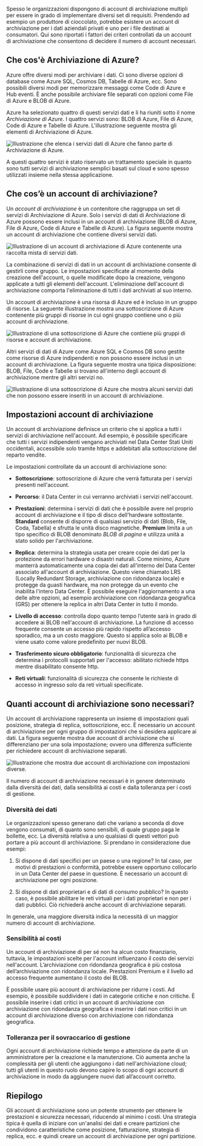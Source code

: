 Spesso le organizzazioni dispongono di account di archiviazione multipli per essere in grado di implementare diversi set di requisiti. Prendendo ad esempio un produttore di cioccolato, potrebbe esistere un account di archiviazione per i dati aziendali privati e uno per i file destinati ai consumatori. Qui sono riportati i fattori dei criteri controllati da un account di archiviazione che consentono di decidere il numero di account necessari.

## <a name="what-is-azure-storage"></a>Che cos'è Archiviazione di Azure?

Azure offre diversi modi per archiviare i dati. Ci sono diverse opzioni di database come Azure SQL, Cosmos DB, Tabelle di Azure, ecc. Sono possibili diversi modi per memorizzare messaggi come Code di Azure e Hub eventi. È anche possibile archiviare file separati con opzioni come File di Azure e BLOB di Azure.

Azure ha selezionato quattro di questi servizi dati e li ha riuniti sotto il nome _Archiviazione di Azure_. I quattro servizi sono: BLOB di Azure, File di Azure, Code di Azure e Tabelle di Azure. L'illustrazione seguente mostra gli elementi di Archiviazione di Azure.

![Illustrazione che elenca i servizi dati di Azure che fanno parte di Archiviazione di Azure.](../media-drafts/2-azure-storage.png)

A questi quattro servizi è stato riservato un trattamento speciale in quanto sono tutti servizi di archiviazione semplici basati sul cloud e sono spesso utilizzati insieme nella stessa applicazione.

## <a name="what-is-a-storage-account"></a>Che cos’è un account di archiviazione?

Un _account di archiviazione_ è un contenitore che raggruppa un set di servizi di Archiviazione di Azure. Solo i servizi di dati di Archiviazione di Azure possono essere inclusi in un account di archiviazione (BLOB di Azure, File di Azure, Code di Azure e Tabelle di Azure). La figura seguente mostra un account di archiviazione che contiene diversi servizi dati.

![Illustrazione di un account di archiviazione di Azure contenente una raccolta mista di servizi dati.](../media-drafts/2-what-is-a-storage-account.png)

La combinazione di servizi di dati in un account di archiviazione consente di gestirli come gruppo. Le impostazioni specificate al momento della creazione dell'account, o quelle modificate dopo la creazione, vengono applicate a tutti gli elementi dell'account. L'eliminazione dell'account di archiviazione comporta l'eliminazione di tutti i dati archiviati al suo interno.

Un account di archiviazione è una risorsa di Azure ed è incluso in un gruppo di risorse. La seguente illustrazione mostra una sottoscrizione di Azure contenente più gruppi di risorse in cui ogni gruppo contiene uno o più account di archiviazione.

![Illustrazione di una sottoscrizione di Azure che contiene più gruppi di risorse e account di archiviazione.](../media-drafts/2-resource-groups-and-storage-accounts.png)

Altri servizi di dati di Azure come Azure SQL e Cosmos DB sono gestite come risorse di Azure indipendenti e non possono essere inclusi in un account di archiviazione. La figura seguente mostra una tipica disposizione: BLOB, File, Code e Tabelle si trovano all'interno degli account di archiviazione mentre gli altri servizi no.

![Illustrazione di una sottoscrizione di Azure che mostra alcuni servizi dati che non possono essere inseriti in un account di archiviazione.](../media-drafts/2-typical-subscription-organization.png)

## <a name="storage-account-settings"></a>Impostazioni account di archiviazione

Un account di archiviazione definisce un criterio che si applica a tutti i servizi di archiviazione nell'account. Ad esempio, è possibile specificare che tutti i servizi indipendenti vengano archiviati nel Data Center Stati Uniti occidentali, accessibile solo tramite https e addebitati alla sottoscrizione del reparto vendite.

Le impostazioni controllate da un account di archiviazione sono:

- **Sottoscrizione**: sottoscrizione di Azure che verrà fatturata per i servizi presenti nell'account.

- **Percorso**: il Data Center in cui verranno archiviati i servizi nell'account.

- **Prestazioni**: determina i servizi di dati che è possibile avere nel proprio account di archiviazione e il tipo di disco dell'hardware sottostante. **Standard** consente di disporre di qualsiasi servizio di dati (Blob, File, Coda, Tabella) e sfrutta le unità disco magnetiche. **Premium** limita a un tipo specifico di BLOB denominato _BLOB di pagina_ e utilizza unità a stato solido per l'archiviazione.

- **Replica**: determina la strategia usata per creare copie dei dati per la protezione da errori hardware o disastri naturali. Come minimo, Azure manterrà automaticamente una copia dei dati all'interno del Data Center associato all'account di archiviazione. Questo viene chiamato LRS (Locally Redundant Storage, archiviazione con ridondanza locale) e protegge da guasti hardware, ma non protegge da un evento che inabilita l'intero Data Center. È possibile eseguire l'aggiornamento a una delle altre opzioni, ad esempio archiviazione con ridondanza geografica (GRS) per ottenere la replica in altri Data Center in tutto il mondo.

- **Livello di accesso**: controlla dopo quanto tempo l’utente sarà in grado di accedere ai BLOB nell'account di archiviazione. La funzione di accesso frequente consente un accesso più rapido rispetto all’accesso sporadico, ma a un costo maggiore. Questo si applica solo ai BLOB e viene usato come valore predefinito per nuovi BLOB.

- **Trasferimento sicuro obbligatorio**: funzionalità di sicurezza che determina i protocolli supportati per l'accesso: abilitato richiede https mentre disabilitato consente http.

- **Reti virtuali**: funzionalità di sicurezza che consente le richieste di accesso in ingresso solo da reti virtuali specificate.

## <a name="how-many-storage-accounts-do-you-need"></a>Quanti account di archiviazione sono necessari?

Un account di archiviazione rappresenta un insieme di impostazioni quali posizione, strategia di replica, sottoscrizione, ecc. È necessario un account di archiviazione per ogni gruppo di impostazioni che si desidera applicare ai dati. La figura seguente mostra due account di archiviazione che si differenziano per una sola impostazione; ovvero una differenza sufficiente per richiedere account di archiviazione separati.

![Illustrazione che mostra due account di archiviazione con impostazioni diverse.](../media-drafts/2-multiple-storage-accounts.png)

Il numero di account di archiviazione necessari è in genere determinato dalla diversità dei dati, dalla sensibilità ai costi e dalla tolleranza per i costi di gestione.

### <a name="data-diversity"></a>Diversità dei dati

Le organizzazioni spesso generano dati che variano a seconda di dove vengono consumati, di quanto sono sensibili, di quale gruppo paga le bollette, ecc. La diversità relativa a uno qualsiasi di questi vettori può portare a più account di archiviazione. Si prendano in considerazione due esempi:

1. Si dispone di dati specifici per un paese o una regione? In tal caso, per motivi di prestazioni o conformità, potrebbe essere opportuno collocarlo in un Data Center del paese in questione. È necessario un account di archiviazione per ogni posizione.

1. Si dispone di dati proprietari e di dati di consumo pubblico? In questo caso, è possibile abilitare le reti virtuali per i dati proprietari e non per i dati pubblici. Ciò richiederà anche account di archiviazione separati.

In generale, una maggiore diversità indica la necessità di un maggior numero di account di archiviazione.

### <a name="cost-sensitivity"></a>Sensibilità ai costi

Un account di archiviazione di per sé non ha alcun costo finanziario, tuttavia, le impostazioni scelte per l'account influenzano il costo dei servizi nell'account. L’archiviazione con ridondanza geografica è più costosa dell’archiviazione con ridondanza locale. Prestazioni Premium e il livello ad accesso frequente aumentano il costo dei BLOB.

È possibile usare più account di archiviazione per ridurre i costi. Ad esempio, è possibile suddividere i dati in categorie critiche e non critiche. È possibile inserire i dati critici in un account di archiviazione con archiviazione con ridondanza geografica e inserire i dati non critici in un account di archiviazione diverso con archiviazione con ridondanza geografica.

### <a name="tolerance-for-management-overhead"></a>Tolleranza per il sovraccarico di gestione

Ogni account di archiviazione richiede tempo e attenzione da parte di un amministratore per la creazione e la manutenzione. Ciò aumenta anche la complessità per gli utenti che aggiungono i dati nell'archiviazione cloud; tutti gli utenti in questo ruolo devono capire lo scopo di ogni account di archiviazione in modo da aggiungere nuovi dati all’account corretto.

## <a name="summary"></a>Riepilogo

Gli account di archiviazione sono un potente strumento per ottenere le prestazioni e sicurezza necessari, riducendo al minimo i costi. Una strategia tipica è quella di iniziare con un'analisi dei dati e creare partizioni che condividono caratteristiche come posizione, fatturazione, strategia di replica, ecc. e quindi creare un account di archiviazione per ogni partizione.
